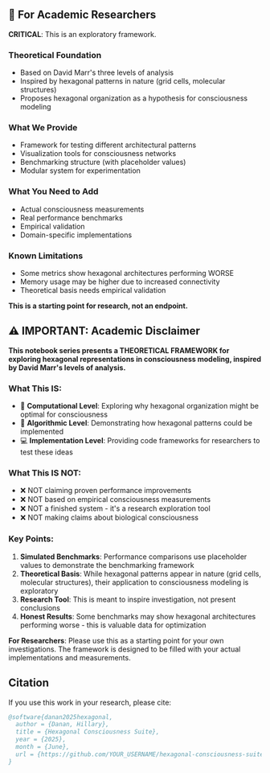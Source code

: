 ## 🔬 For Academic Researchers

**CRITICAL**: This is an exploratory framework.

### Theoretical Foundation
- Based on David Marr's three levels of analysis
- Inspired by hexagonal patterns in nature (grid cells, molecular structures)
- Proposes hexagonal organization as a hypothesis for consciousness modeling

### What We Provide
- Framework for testing different architectural patterns
- Visualization tools for consciousness networks
- Benchmarking structure (with placeholder values)
- Modular system for experimentation

### What You Need to Add
- Actual consciousness measurements
- Real performance benchmarks
- Empirical validation
- Domain-specific implementations

### Known Limitations
- Some metrics show hexagonal architectures performing WORSE
- Memory usage may be higher due to increased connectivity
- Theoretical basis needs empirical validation

**This is a starting point for research, not an endpoint.**

## ⚠️ IMPORTANT: Academic Disclaimer

**This notebook series presents a THEORETICAL FRAMEWORK for exploring hexagonal representations in consciousness modeling, inspired by David Marr's levels of analysis.**

### What This IS:
- 🧠 **Computational Level**: Exploring why hexagonal organization might be optimal for consciousness
- 🔬 **Algorithmic Level**: Demonstrating how hexagonal patterns could be implemented
- 💻 **Implementation Level**: Providing code frameworks for researchers to test these ideas

### What This IS NOT:
- ❌ NOT claiming proven performance improvements
- ❌ NOT based on empirical consciousness measurements
- ❌ NOT a finished system - it's a research exploration tool
- ❌ NOT making claims about biological consciousness

### Key Points:
1. **Simulated Benchmarks**: Performance comparisons use placeholder values to demonstrate the benchmarking framework
2. **Theoretical Basis**: While hexagonal patterns appear in nature (grid cells, molecular structures), their application to consciousness modeling is exploratory
3. **Research Tool**: This is meant to inspire investigation, not present conclusions
4. **Honest Results**: Some benchmarks may show hexagonal architectures performing worse - this is valuable data for optimization

**For Researchers**: Please use this as a starting point for your own investigations. The framework is designed to be filled with your actual implementations and measurements.

## Citation

If you use this work in your research, please cite:

```bibtex
@software{danan2025hexagonal,
  author = {Danan, Hillary},
  title = {Hexagonal Consciousness Suite},
  year = {2025},
  month = {June},
  url = {https://github.com/YOUR_USERNAME/hexagonal-consciousness-suite}
}
```
